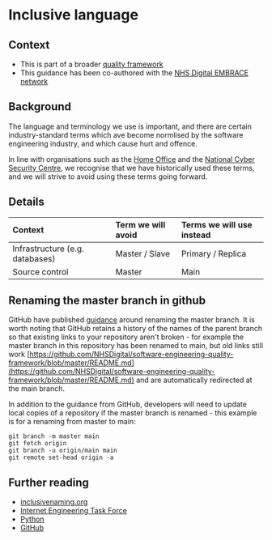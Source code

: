 # Inclusive language

## Context

* This is part of a broader [quality framework](README.md)
* This guidance has been co-authored with the [NHS Digital EMBRACE network](https://digital.nhs.uk/about-nhs-digital/corporate-information-and-documents/staff-networks#ethnic-minorities-broadening-racial-awareness-and-cultural-exchange-embrace-)

## Background

The language and terminology we use is important, and there are certain industry-standard terms which ave become normlised by the software engineering industry, and which cause hurt and offence. 

In line with organisations such as the [Home Office](https://hodigital.blog.gov.uk/2020/07/23/not-a-black-and-white-issue-using-racially-neutral-terms-in-technology/) and the [National Cyber Security Centre](https://www.ncsc.gov.uk/blog-post/terminology-its-not-black-and-white), we recognise that we have historically used these terms, and we will strive to avoid using these terms going forward.

## Details

| Context | Term we will avoid | Terms we will use instead | 
| :----------------- | :------------------------ | :----------------- |
| Infrastructure (e.g. databases) | Master / Slave                | Primary / Replica                       | 
| Source control | Master                 | Main                       | 

## Renaming the master branch in github

GitHub have published [guidance](https://github.com/github/renaming) around renaming the master branch. It is worth noting that GitHub retains a history of the names of the parent branch so that existing links to your repository aren't broken - for example the master branch in this repository has been renamed to main, but old links still work [https://github.com/NHSDigital/software-engineering-quality-framework/blob/master/README.md](https://github.com/NHSDigital/software-engineering-quality-framework/blob/master/README.md) and are automatically redirected at the main branch.

In addition to the guidance from GitHub, developers will need to update local copies of a repository if the master branch is renamed - this example is for a renaming from master to main:

```
git branch -m master main
git fetch origin
git branch -u origin/main main
git remote set-head origin -a
```
## Further reading

* [inclusivenaming.org](https://inclusivenaming.org/word-lists/overview/)
* [Internet Engineering Task Force](https://datatracker.ietf.org/doc/draft-knodel-terminology/)
* [Python](https://bugs.python.org/issue34605)
* [GitHub](https://github.com/github/renaming)

